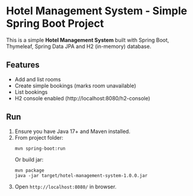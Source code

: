 # Hotel Management System - Simple Spring Boot Project

This is a simple **Hotel Management System** built with Spring Boot, Thymeleaf, Spring Data JPA and H2 (in-memory) database.

## Features
- Add and list rooms
- Create simple bookings (marks room unavailable)
- List bookings
- H2 console enabled (http://localhost:8080/h2-console)

## Run
1. Ensure you have Java 17+ and Maven installed.
2. From project folder:
   ```
   mvn spring-boot:run
   ```
   Or build jar:
   ```
   mvn package
   java -jar target/hotel-management-system-1.0.0.jar
   ```
3. Open `http://localhost:8080/` in browser.


